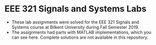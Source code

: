 # EEE 321 Signals and Systems Labs

* These lab assignments were solved for the EEE 321 Signals and Systems course at Bilkent University during Fall Semester 2019.
* The assignments had parts with MATLAB implementations, which you can see here. Complete solutions are not available in this repository. 
